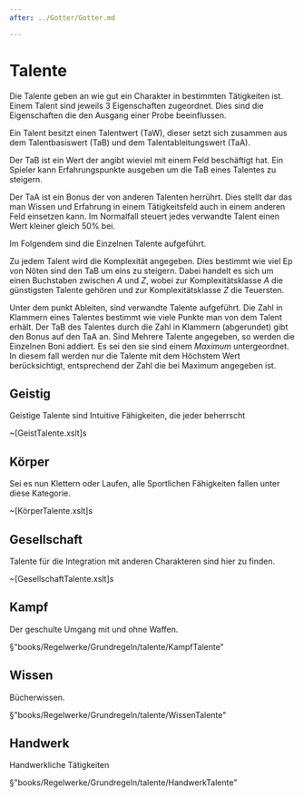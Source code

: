 ```yaml
---
after: ../Gotter/Gotter.md

---
```

# Talente

Die Talente geben an wie gut ein Charakter in bestimmten Tätigkeiten ist. Einem
Talent sind jeweils 3 Eigenschaften zugeordnet. Dies sind die Eigenschaften die
den Ausgang einer Probe beeinflussen.

Ein Talent besitzt einen Talentwert (TaW), dieser setzt sich zusammen aus dem
Talentbasiswert (TaB) und dem Talentableitungswert (TaA).

Der TaB ist ein Wert der angibt wieviel mit einem Feld beschäftigt hat. Ein
Spieler kann Erfahrungspunkte ausgeben um die TaB eines Talentes zu steigern.

Der TaA ist ein Bonus der von anderen Talenten herrührt. Dies stellt dar das man
Wissen und Erfahrung in einem Tätigkeitsfeld auch in einem anderen Feld
einsetzen kann. Im Normalfall steuert jedes verwandte Talent einen Wert kleiner
gleich 50% bei.

Im Folgendem sind die Einzelnen Talente aufgeführt.

Zu jedem Talent wird die Komplexität angegeben. Dies bestimmt wie viel Ep von
Nöten sind den TaB um eins zu steigern. Dabei handelt es sich um einen
Buchstaben zwischen *A* und *Z*, wobei zur Komplexitätsklasse *A* die
günstigsten Talente gehören und zur Komplexitätsklasse *Z* die Teuersten.

 Unter dem punkt Ableiten, sind verwandte Talente aufgeführt. Die Zahl in
 Klammern eines Talentes bestimmt wie viele Punkte man von dem Talent erhält.
 Der TaB des Talentes durch die Zahl in Klammern (abgerundet) gibt den Bonus auf
 den TaA an. Sind Mehrere Talente angegeben, so werden die Einzelnen Boni
 addiert. Es sei den sie sind einem *Maximum* untergeordnet. In diesem fall
 werden nur die Talente mit dem Höchstem Wert berücksichtigt, entsprechend der
 Zahl die bei Maximum angegeben ist.

## Geistig

Geistige Talente sind Intuitive Fähigkeiten, die jeder beherrscht

~[GeistTalente.xslt]s

## Körper

Sei es nun Klettern oder Laufen, alle Sportlichen Fähigkeiten fallen unter diese
Kategorie.

~[KörperTalente.xslt]s

## Gesellschaft

Talente für die Integration mit anderen Charakteren sind hier zu finden.

~[GesellschaftTalente.xslt]s

## Kampf

Der geschulte Umgang mit und ohne Waffen.

§"books/Regelwerke/Grundregeln/talente/KampfTalente"

## Wissen

Bücherwissen. 

§"books/Regelwerke/Grundregeln/talente/WissenTalente"

## Handwerk

Handwerkliche Tätigkeiten

§"books/Regelwerke/Grundregeln/talente/HandwerkTalente"

